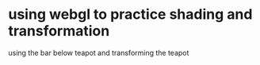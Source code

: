 # using webgl to practice shading and transformation  
using the bar below teapot and transforming the teapot
